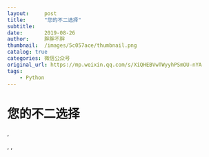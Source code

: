 ```yaml
---
layout:     post
title:      "您的不二选择"
subtitle:   
date:       2019-08-26
author:     胖胖不胖
thumbnail:  /images/5c057ace/thumbnail.png
catalog: true
categories: 微信公众号
original_url: https://mp.weixin.qq.com/s/XiQHEBVwTWyyhPSmOU-nYA
tags:
    - Python
---
```


# 您的不二选择

       

,

,  ,